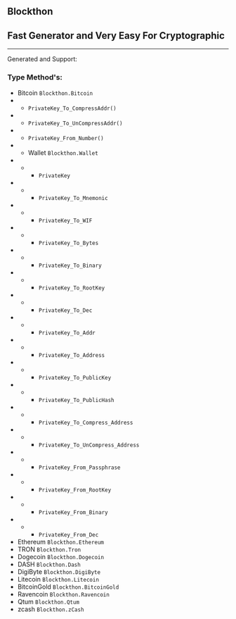 ## Blockthon 


## Fast Generator and Very Easy For Cryptographic

---

Generated and Support:

### Type Method's:

- Bitcoin `Blockthon.Bitcoin`
- - `PrivateKey_To_CompressAddr()`
- - `PrivateKey_To_UnCompressAddr()`
- - `PrivateKey_From_Number()`
- - Wallet `Blockthon.Wallet`
- - - `PrivateKey`
- - - `PrivateKey_To_Mnemonic`
- - - `PrivateKey_To_WIF`
- - - `PrivateKey_To_Bytes`
- - - `PrivateKey_To_Binary`
- - - `PrivateKey_To_RootKey`
- - - `PrivateKey_To_Dec`
- - - `PrivateKey_To_Addr`
- - - `PrivateKey_To_Address`
- - - `PrivateKey_To_PublicKey`
- - - `PrivateKey_To_PublicHash`
- - - `PrivateKey_To_Compress_Address`
- - - `PrivateKey_To_UnCompress_Address`
- - - `PrivateKey_From_Passphrase`
- - - `PrivateKey_From_RootKey`
- - - `PrivateKey_From_Binary`
- - - `PrivateKey_From_Dec`
- Ethereum `Blockthon.Ethereum`
- TRON `Blockthon.Tron`
- Dogecoin `Blockthon.Dogecoin`
- DASH `Blockthon.Dash`
- DigiByte `Blockthon.DigiByte`
- Litecoin `Blockthon.Litecoin`
- BitcoinGold `Blockthon.BitcoinGold`
- Ravencoin `Blockthon.Ravencoin`
- Qtum `Blockthon.Qtum`
- zcash `Blockthon.zCash`
